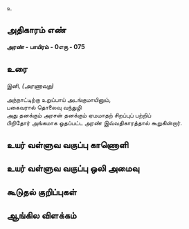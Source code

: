 உ


## அதிகாரம் எண்

**அரண் - பாயிரம் - 0எரு - 075**

## உரை

இனி, _(அரணாவது)_ 

அந்நாட்டிற்கு உறுப்பாய் அடங்குமாயினும்,  
பகைவரால் தொலைவு வந்துழி  
அது தனக்கும் 
அரசன் தனக்கும் ஏமமாதற் சிறப்புப் பற்றிப்  
பிறிதோர் அங்கமாக ஓதப்பட்ட அரண்
இவ்வதிகாரத்தால் கூறுகின்றார்.


## உயர் வள்ளுவ வகுப்பு காணொளி


## உயர் வள்ளுவ வகுப்பு ஒலி அமைவு 


## கூடுதல் குறிப்புகள்


## ஆங்கில விளக்கம்

